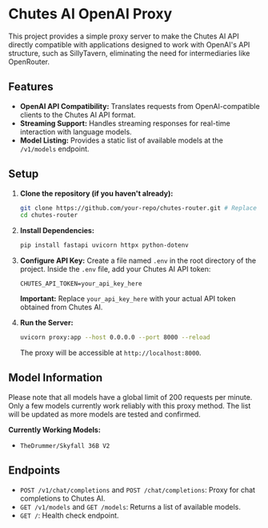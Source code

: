 # Chutes AI OpenAI Proxy

This project provides a simple proxy server to make the Chutes AI API directly compatible with applications designed to work with OpenAI's API structure, such as SillyTavern, eliminating the need for intermediaries like OpenRouter.

## Features

-   **OpenAI API Compatibility:** Translates requests from OpenAI-compatible clients to the Chutes AI API format.
-   **Streaming Support:** Handles streaming responses for real-time interaction with language models.
-   **Model Listing:** Provides a static list of available models at the `/v1/models` endpoint.

## Setup

1.  **Clone the repository (if you haven't already):**
    ```bash
    git clone https://github.com/your-repo/chutes-router.git # Replace with actual repo URL
    cd chutes-router
    ```

2.  **Install Dependencies:**
    ```bash
    pip install fastapi uvicorn httpx python-dotenv
    ```

3.  **Configure API Key:**
    Create a file named `.env` in the root directory of the project.
    Inside the `.env` file, add your Chutes AI API token:

    ```
    CHUTES_API_TOKEN=your_api_key_here
    ```

    **Important:** Replace `your_api_key_here` with your actual API token obtained from Chutes AI.

4.  **Run the Server:**
    ```bash
    uvicorn proxy:app --host 0.0.0.0 --port 8000 --reload
    ```
    The proxy will be accessible at `http://localhost:8000`.

## Model Information

Please note that all models have a global limit of 200 requests per minute. Only a few models currently work reliably with this proxy method. The list will be updated as more models are tested and confirmed.

**Currently Working Models:**
*   `TheDrummer/Skyfall 36B V2`

## Endpoints

-   `POST /v1/chat/completions` and `POST /chat/completions`: Proxy for chat completions to Chutes AI.
-   `GET /v1/models` and `GET /models`: Returns a list of available models.
-   `GET /`: Health check endpoint.